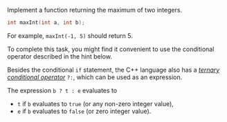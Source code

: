 Implement a function returning the maximum of two integers.

```c++
int maxInt(int a, int b);
```

For example, `maxInt(-1, 5)` should return 5.

To complete this task, you might find it convenient 
to use the conditional operator described in the hint below.

<div class="hint">

Besides the conditional `if` statement, the C++ language also has a 
[_ternary conditional operator_](https://en.cppreference.com/w/cpp/language/operator_other#Conditional_operator) 
`?:`, which can be used as an expression.

The expression `b ? t : e` evaluates to 
* `t` if `b` evaluates to `true` (or any non-zero integer value),
* `e` if `b` evaluates to `false` (or zero integer value).

</div>

